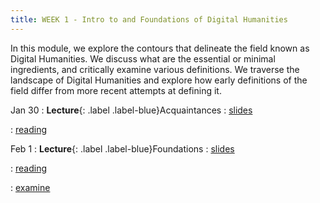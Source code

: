 ```yaml
---
title: WEEK 1 - Intro to and Foundations of Digital Humanities
---
```


In this module, we explore the contours that delineate the field known as Digital Humanities. We discuss what are the essential or minimal ingredients, and critically examine various definitions. We traverse the landscape of Digital Humanities and explore how early definitions of the field differ from more recent attempts at defining it.

Jan 30
: **Lecture**{: .label .label-blue}Acquaintances
  : [slides](https://docs.google.com/presentation/d/1TRt2UcYxk5XTHaz-DATS15u0hntrU5HKnMWaqPY7qUM/edit?usp=sharing) &nbsp;

  : [reading](https://app.perusall.com/courses/introdh24/_/dashboard/assignments/eaJGcQa7hgQ59t6d8) 

Feb 1
: **Lecture**{: .label .label-blue}Foundations
  : [slides](#) &nbsp;

  : [reading](#) &nbsp;
  
  : [examine](https://whatisdigitalhumanities.com/)
  <br>